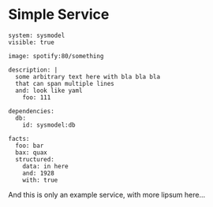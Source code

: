 # Simple Service

```
system: sysmodel
visible: true

image: spotify:80/something

description: |
  some arbitrary text here with bla bla bla
  that can span multiple lines
  and: look like yaml
    foo: 111

dependencies:
  db:
    id: sysmodel:db

facts:
  foo: bar
  bax: quax
  structured:
    data: in here
    and: 1928
    with: true
```

And this is only an example service, with more lipsum here...
